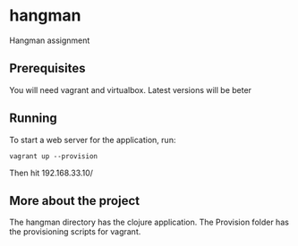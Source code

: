 # hangman

Hangman assignment

## Prerequisites

You will need vagrant and virtualbox. Latest versions will be beter

## Running

To start a web server for the application, run:

    vagrant up --provision

Then hit 192.168.33.10/


## More about the project
The hangman directory has the clojure application.
The Provision folder has the provisioning scripts for vagrant.
